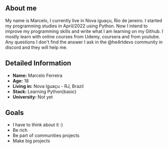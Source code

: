 ## **About me**
My name is Marcelo, I currently live in Nova iguaçu, Rio de janeiro. 
I started my programming studies in April/2022 using Python. Now I intend to improve my programming skills and write what I am learning on my Github. 
I mostly learn with online courses from Udemy, coursera and from youtube. Any questions I don't find the answer I ask in the @he4rtdevs community in discord and they will help me. 

 ## **Detailed Information**
 - **Name:** Marcelo Ferreira
 - **Age:** 18
 - **Living in:** Nova Iguaçu - RJ, Brazil
 - **Stack:** Learning Python(basic)
 - **University:** Not yet

## **Goals**
- I have to think about it :)
- Be rich
- Be part of communities projects 
- Make big projects 
